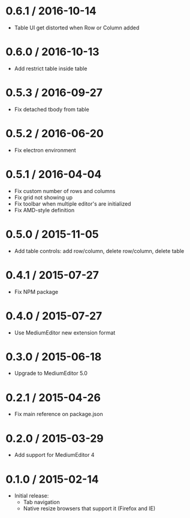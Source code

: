 
0.6.1 / 2016-10-14
==================
* Table UI get distorted when Row or Column added

0.6.0 / 2016-10-13
==================
* Add restrict table inside table

0.5.3 / 2016-09-27
==================
* Fix detached tbody from table

0.5.2 / 2016-06-20
==================
* Fix electron environment

0.5.1 / 2016-04-04
==================

* Fix custom number of rows and columns
* Fix grid not showing up
* Fix toolbar when multiple editor's are initialized
* Fix AMD-style definition

0.5.0 / 2015-11-05
==================

* Add table controls: add row/column, delete row/column, delete table


0.4.1 / 2015-07-27
==================

* Fix NPM package


0.4.0 / 2015-07-27
==================

* Use MediumEditor new extension format


0.3.0 / 2015-06-18
==================

* Upgrade to MediumEditor 5.0


0.2.1 / 2015-04-26
==================

* Fix main reference on package.json


0.2.0 / 2015-03-29
==================

* Add support for MediumEditor 4


0.1.0 / 2015-02-14
==================

* Initial release:
  * Tab navigation
  * Native resize browsers that support it (Firefox and IE)
